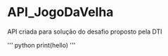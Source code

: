 # API_JogoDaVelha

API criada para solução do desafio proposto pela DTI

''' python
  print(hello)
'''
